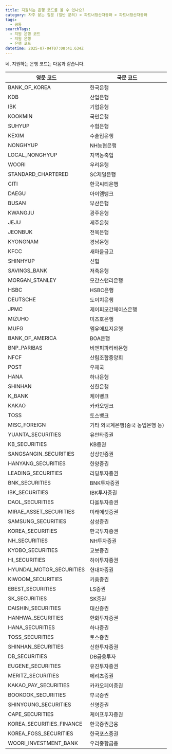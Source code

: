 ```yaml
---
title: 지원하는 은행 코드를 볼 수 있나요?
category: 자주 묻는 질문 (일반 문의) > 파트너정산자동화 > 파트너정산자동화
tags:
  - 공통
searchTags:
  - 지원 은행 코드
  - 지원 은행
  - 은행 코드
datetime: 2025-07-04T07:08:41.634Z
---
```


네, 지원하는 은행 코드는 다음과 같습니다.

| 영문 코드                      | 국문 코드               |
| -------------------------- | ------------------- |
| BANK\_OF\_KOREA            | 한국은행                |
| KDB                        | 산업은행                |
| IBK                        | 기업은행                |
| KOOKMIN                    | 국민은행                |
| SUHYUP                     | 수협은행                |
| KEXIM                      | 수출입은행               |
| NONGHYUP                   | NH농협은행              |
| LOCAL\_NONGHYUP            | 지역농축협               |
| WOORI                      | 우리은행                |
| STANDARD\_CHARTERED        | SC제일은행              |
| CITI                       | 한국씨티은행              |
| DAEGU                      | 아이엠뱅크               |
| BUSAN                      | 부산은행                |
| KWANGJU                    | 광주은행                |
| JEJU                       | 제주은행                |
| JEONBUK                    | 전북은행                |
| KYONGNAM                   | 경남은행                |
| KFCC                       | 새마을금고               |
| SHINHYUP                   | 신협                  |
| SAVINGS\_BANK              | 저축은행                |
| MORGAN\_STANLEY            | 모간스탠리은행             |
| HSBC                       | HSBC은행              |
| DEUTSCHE                   | 도이치은행               |
| JPMC                       | 제이피모간체이스은행          |
| MIZUHO                     | 미즈호은행               |
| MUFG                       | 엠유에프지은행             |
| BANK\_OF\_AMERICA          | BOA은행               |
| BNP\_PARIBAS               | 비엔피파리바은행            |
| NFCF                       | 산림조합중앙회             |
| POST                       | 우체국                 |
| HANA                       | 하나은행                |
| SHINHAN                    | 신한은행                |
| K\_BANK                    | 케이뱅크                |
| KAKAO                      | 카카오뱅크               |
| TOSS                       | 토스뱅크                |
| MISC\_FOREIGN              | 기타 외국계은행(중국 농업은행 등) |
| YUANTA\_SECURITIES         | 유안타증권               |
| KB\_SECURITIES             | KB증권                |
| SANGSANGIN\_SECURITIES     | 상상인증권               |
| HANYANG\_SECURITIES        | 한양증권                |
| LEADING\_SECURITIES        | 리딩투자증권              |
| BNK\_SECURITIES            | BNK투자증권             |
| IBK\_SECURITIES            | IBK투자증권             |
| DAOL\_SECURITIES           | 다올투자증권              |
| MIRAE\_ASSET\_SECURITIES   | 미래에셋증권              |
| SAMSUNG\_SECURITIES        | 삼성증권                |
| KOREA\_SECURITIES          | 한국투자증권              |
| NH\_SECURITIES             | NH투자증권              |
| KYOBO\_SECURITIES          | 교보증권                |
| HI\_SECURITIES             | 하이투자증권              |
| HYUNDAI\_MOTOR\_SECURITIES | 현대차증권               |
| KIWOOM\_SECURITIES         | 키움증권                |
| EBEST\_SECURITIES          | LS증권                |
| SK\_SECURITIES             | SK증권                |
| DAISHIN\_SECURITIES        | 대신증권                |
| HANHWA\_SECURITIES         | 한화투자증권              |
| HANA\_SECURITIES           | 하나증권                |
| TOSS\_SECURITIES           | 토스증권                |
| SHINHAN\_SECURITIES        | 신한투자증권              |
| DB\_SECURITIES             | DB금융투자              |
| EUGENE\_SECURITIES         | 유진투자증권              |
| MERITZ\_SECURITIES         | 메리츠증권               |
| KAKAO\_PAY\_SECURITIES     | 카카오페이증권             |
| BOOKOOK\_SECURITIES        | 부국증권                |
| SHINYOUNG\_SECURITIES      | 신영증권                |
| CAPE\_SECURITIES           | 케이프투자증권             |
| KOREA\_SECURITIES\_FINANCE | 한국증권금융              |
| KOREA\_FOSS\_SECURITIES    | 한국포스증권              |
| WOORI\_INVESTMENT\_BANK    | 우리종합금융              |
